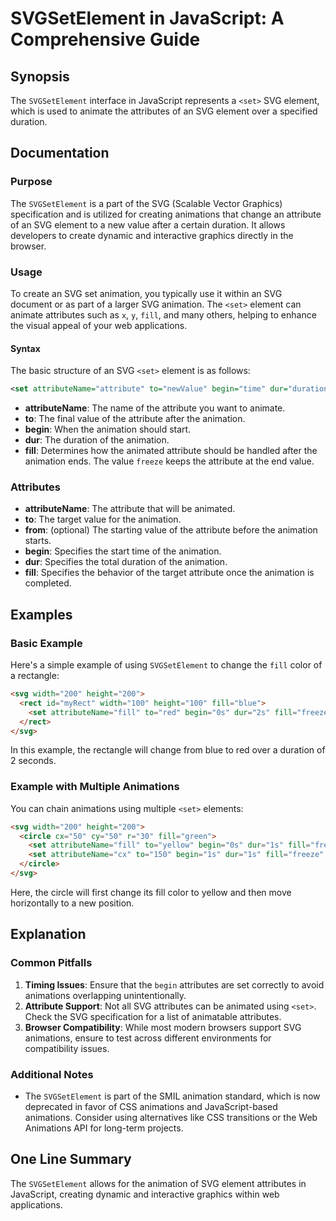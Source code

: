 <!--
Meta Description: # SVGSetElement in JavaScript: A Comprehensive Guide ## Synopsis The `SVGSetElement` interface in JavaScript represents a `<set>` SVG element, which i...
Meta Keywords: svg, animation, fill, set, attribute
-->

# SVGSetElement in JavaScript: A Comprehensive Guide

## Synopsis
The `SVGSetElement` interface in JavaScript represents a `<set>` SVG element, which is used to animate the attributes of an SVG element over a specified duration.

## Documentation
### Purpose
The `SVGSetElement` is a part of the SVG (Scalable Vector Graphics) specification and is utilized for creating animations that change an attribute of an SVG element to a new value after a certain duration. It allows developers to create dynamic and interactive graphics directly in the browser.

### Usage
To create an SVG set animation, you typically use it within an SVG document or as part of a larger SVG animation. The `<set>` element can animate attributes such as `x`, `y`, `fill`, and many others, helping to enhance the visual appeal of your web applications.

#### Syntax
The basic structure of an SVG `<set>` element is as follows:
```xml
<set attributeName="attribute" to="newValue" begin="time" dur="duration" fill="freeze" />
```

- **attributeName**: The name of the attribute you want to animate.
- **to**: The final value of the attribute after the animation.
- **begin**: When the animation should start.
- **dur**: The duration of the animation.
- **fill**: Determines how the animated attribute should be handled after the animation ends. The value `freeze` keeps the attribute at the end value.

### Attributes
- **attributeName**: The attribute that will be animated.
- **to**: The target value for the animation.
- **from**: (optional) The starting value of the attribute before the animation starts.
- **begin**: Specifies the start time of the animation.
- **dur**: Specifies the total duration of the animation.
- **fill**: Specifies the behavior of the target attribute once the animation is completed.

## Examples
### Basic Example
Here's a simple example of using `SVGSetElement` to change the `fill` color of a rectangle:

```html
<svg width="200" height="200">
  <rect id="myRect" width="100" height="100" fill="blue">
    <set attributeName="fill" to="red" begin="0s" dur="2s" fill="freeze" />
  </rect>
</svg>
```

In this example, the rectangle will change from blue to red over a duration of 2 seconds.

### Example with Multiple Animations
You can chain animations using multiple `<set>` elements:

```html
<svg width="200" height="200">
  <circle cx="50" cy="50" r="30" fill="green">
    <set attributeName="fill" to="yellow" begin="0s" dur="1s" fill="freeze" />
    <set attributeName="cx" to="150" begin="1s" dur="1s" fill="freeze" />
  </circle>
</svg>
```

Here, the circle will first change its fill color to yellow and then move horizontally to a new position.

## Explanation
### Common Pitfalls
1. **Timing Issues**: Ensure that the `begin` attributes are set correctly to avoid animations overlapping unintentionally.
2. **Attribute Support**: Not all SVG attributes can be animated using `<set>`. Check the SVG specification for a list of animatable attributes.
3. **Browser Compatibility**: While most modern browsers support SVG animations, ensure to test across different environments for compatibility issues.

### Additional Notes
- The `SVGSetElement` is part of the SMIL animation standard, which is now deprecated in favor of CSS animations and JavaScript-based animations. Consider using alternatives like CSS transitions or the Web Animations API for long-term projects.

## One Line Summary
The `SVGSetElement` allows for the animation of SVG element attributes in JavaScript, creating dynamic and interactive graphics within web applications.